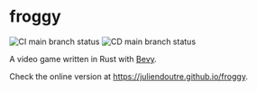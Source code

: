 # froggy

![CI main branch status](https://github.com/juliendoutre/froggy/actions/workflows/ci.yaml/badge.svg?branch=main) ![CD main branch status](https://github.com/juliendoutre/froggy/actions/workflows/cd.yaml/badge.svg?branch=main)

A video game written in Rust with [Bevy](https://bevyengine.org/).

Check the online version at https://juliendoutre.github.io/froggy.
